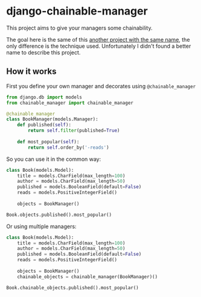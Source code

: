 # django-chainable-manager

This project aims to give your managers some chainability.

The goal here is the same of this [another project with the same name](https://github.com/maelstrom/django-chainable-manager), the only difference is the technique used. Unfortunately I didn't found a better name to describe this project.

## How it works

First you define your own manager and decorates using `@chainable_manager`

```python
from django.db import models
from chainable_manager import chainable_manager

@chainable_manager
class BookManager(models.Manager):
    def published(self):
        return self.filter(published=True)
    
    def most_popular(self):
        return self.order_by('-reads')
```

So you can use it in the common way:

```python
class Book(models.Model):
    title = models.CharField(max_length=100)
    author = models.CharField(max_length=50)
    published = models.BooleanField(default=False)
    reads = models.PositiveIntegerField()
    
    objects = BookManager()
```

```python
Book.objects.published().most_popular()
```

Or using multiple managers:

```python
class Book(models.Model):
    title = models.CharField(max_length=100)
    author = models.CharField(max_length=50)
    published = models.BooleanField(default=False)
    reads = models.PositiveIntegerField()
    
    objects = BookManager()
    chainable_objects = chainable_manager(BookManager)()
```

```python
Book.chainable_objects.published().most_popular()
```
